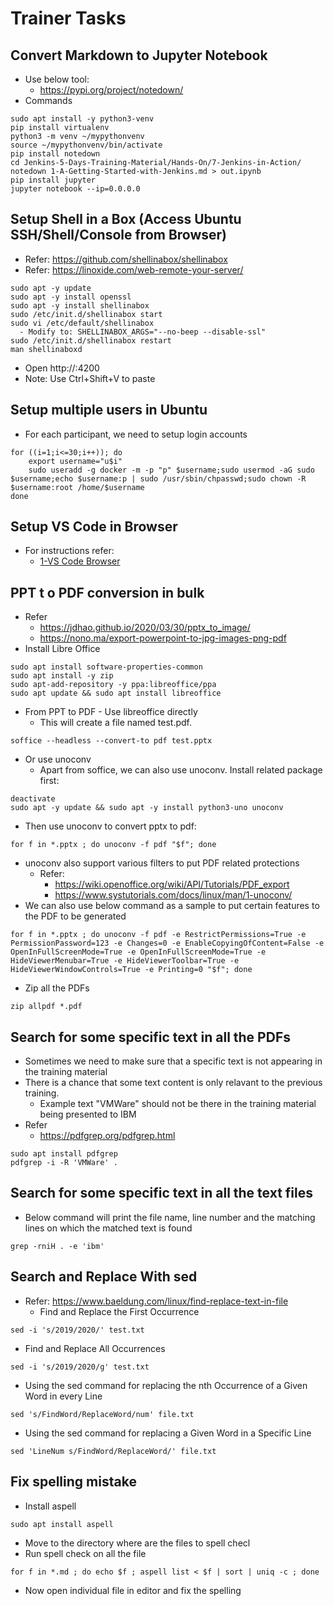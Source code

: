 # Trainer Tasks

## Convert Markdown to Jupyter Notebook
  - Use below tool:
    - https://pypi.org/project/notedown/
  - Commands
```
sudo apt install -y python3-venv
pip install virtualenv
python3 -m venv ~/mypythonvenv
source ~/mypythonvenv/bin/activate
pip install notedown
cd Jenkins-5-Days-Training-Material/Hands-On/7-Jenkins-in-Action/
notedown 1-A-Getting-Started-with-Jenkins.md > out.ipynb
pip install jupyter
jupyter notebook --ip=0.0.0.0
```

## Setup Shell in a Box (Access Ubuntu SSH/Shell/Console from Browser)
 - Refer: https://github.com/shellinabox/shellinabox
 - Refer: https://linoxide.com/web-remote-your-server/
```
sudo apt -y update
sudo apt -y install openssl
sudo apt -y install shellinabox
sudo /etc/init.d/shellinabox start
sudo vi /etc/default/shellinabox
  - Modify to: SHELLINABOX_ARGS="--no-beep --disable-ssl"
sudo /etc/init.d/shellinabox restart
man shellinaboxd
```
 - Open http://<ip-address>:4200
 - Note: Use Ctrl+Shift+V to paste

## Setup multiple users in Ubuntu
- For each participant, we need to setup login accounts
```
for ((i=1;i<=30;i++)); do
	export username="u$i"
	sudo useradd -g docker -m -p "p" $username;sudo usermod -aG sudo $username;echo $username:p | sudo /usr/sbin/chpasswd;sudo chown -R  $username:root /home/$username
done
```

## Setup VS Code in Browser
- For instructions refer:
  - [1-VS Code Browser](1-VS-Code-Browser.md)

## PPT t o PDF conversion in bulk
- Refer
  - https://jdhao.github.io/2020/03/30/pptx_to_image/
  - https://nono.ma/export-powerpoint-to-jpg-images-png-pdf
- Install Libre Office
```
sudo apt install software-properties-common
sudo apt install -y zip
sudo apt-add-repository -y ppa:libreoffice/ppa
sudo apt update && sudo apt install libreoffice
```
- From PPT to PDF - Use libreoffice directly
  - This will create a file named test.pdf.
```
soffice --headless --convert-to pdf test.pptx
```

- Or use unoconv
  - Apart from soffice, we can also use unoconv. Install related package first:
```
deactivate
sudo apt -y update && sudo apt -y install python3-uno unoconv
```

 - Then use unoconv to convert pptx to pdf:
```
for f in *.pptx ; do unoconv -f pdf "$f"; done
```

  - unoconv also support various filters to put PDF related protections
    - Refer:
      - https://wiki.openoffice.org/wiki/API/Tutorials/PDF_export
      - https://www.systutorials.com/docs/linux/man/1-unoconv/
  - We can also use below command as a sample to put certain features to the PDF to be generated
```
for f in *.pptx ; do unoconv -f pdf -e RestrictPermissions=True -e PermissionPassword=123 -e Changes=0 -e EnableCopyingOfContent=False -e OpenInFullScreenMode=True -e OpenInFullScreenMode=True -e HideViewerMenubar=True -e HideViewerToolbar=True -e HideViewerWindowControls=True -e Printing=0 "$f"; done
```
 - Zip all the PDFs
```
zip allpdf *.pdf
```

## Search for some specific text in all the PDFs
- Sometimes we need to make sure that a specific text is not appearing in the training material
- There is a chance that some text content is only relavant to the previous training.
  - Example text "VMWare" should not be there in the training material being presented to IBM
- Refer
  - https://pdfgrep.org/pdfgrep.html
```
sudo apt install pdfgrep
pdfgrep -i -R 'VMWare' .
```

## Search for some specific text in all the text files
- Below command will print the file name, line number and the matching lines on which the matched text is found
```
grep -rniH . -e 'ibm'
```

## Search and Replace With sed
- Refer: https://www.baeldung.com/linux/find-replace-text-in-file
  - Find and Replace the First Occurrence
```
sed -i 's/2019/2020/' test.txt
```
  - Find and Replace All Occurrences
```
sed -i 's/2019/2020/g' test.txt
```
- Using the sed command for replacing the nth Occurrence of a Given Word in every Line
```
sed 's/FindWord/ReplaceWord/num' file.txt
```
- Using the sed command for replacing a Given Word in a Specific Line
```
sed 'LineNum s/FindWord/ReplaceWord/' file.txt
```

## Fix spelling mistake
  - Install aspell
```
sudo apt install aspell
```
  - Move to the directory where are the files to spell checl
  - Run spell check on all the file
```
for f in *.md ; do echo $f ; aspell list < $f | sort | uniq -c ; done
```
  - Now open individual file in editor and fix the spelling
